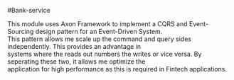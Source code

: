 #Bank-service

This module uses Axon Framework to implement a CQRS and Event-Sourcing design pattern for an Event-Driven System.
<br>This pattern allows me scale up the command and query sides independently. This provides an advantage in 
<br>systems where the reads out numbers the writes or vice versa. By seperating these two, it allows me optimize the
<br> application for high performance as this is required in Fintech applications.